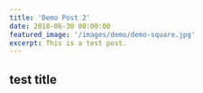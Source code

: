 ```yaml
---
title: 'Demo Post 2'
date: 2018-06-30 00:00:00
featured_image: '/images/demo/demo-square.jpg'
excerpt: This is a test post.
---
```



## test title

